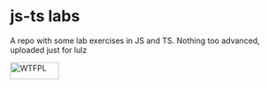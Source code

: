 # js-ts labs

A repo with some lab exercises in JS and TS. Nothing too advanced, uploaded just for lulz

<a href="http://www.wtfpl.net/"><img
       src="http://www.wtfpl.net/wp-content/uploads/2012/12/wtfpl-badge-1.png"
       width="88" height="31" alt="WTFPL" /></a>
